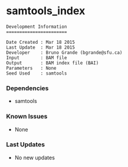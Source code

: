 # samtools_index

```
Development Information
=======================

Date Created : Mar 18 2015
Last Update  : Mar 18 2015
Developer    : Bruno Grande (bgrande@sfu.ca)
Input        : BAM file
Output       : BAM index file (BAI)
Parameters   : None
Seed Used    : samtools
```

### Dependencies

- samtools

### Known Issues

- None

### Last Updates

- No new updates
